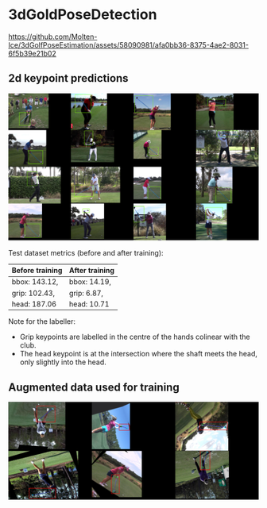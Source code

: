 # 3dGoldPoseDetection

https://github.com/Molten-Ice/3dGolfPoseEstimation/assets/58090981/afa0bb36-8375-4ae2-8031-6f5b39e21b02

## 2d keypoint predictions

![good-predictions](/media/amazing-predictions.png)

Test dataset metrics (before and after training):

| Before training | After training |
|-----------------|----------------|
| bbox: 143.12,   | bbox: 14.19,   |
| grip: 102.43,   | grip: 6.87,    |
| head: 187.06    | head: 10.71    |

Note for the labeller:
- Grip keypoints are labelled in the centre of the hands colinear with the club.
- The head keypoint is at the intersection where the shaft meets the head, only slightly into the head.

## Augmented data used for training

![augmentations](/media/augmentations.png)
